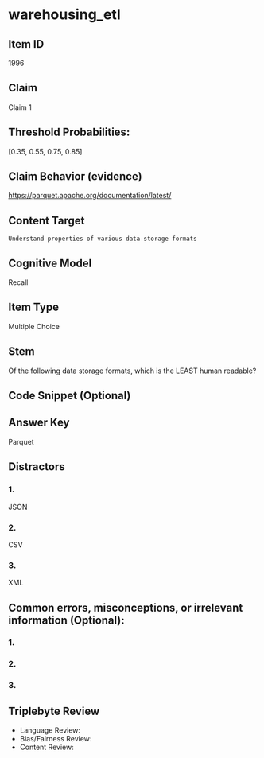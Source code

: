 # warehousing_etl

## Item ID
1996

## Claim
Claim 1

## Threshold Probabilities:
[0.35, 0.55, 0.75, 0.85]

## Claim Behavior (evidence)
https://parquet.apache.org/documentation/latest/

## Content Target
`Understand properties of various data storage formats`

## Cognitive Model
Recall

## Item Type
Multiple Choice

## Stem
Of the following data storage formats, which is the LEAST human readable?

## Code Snippet (Optional)

## Answer Key
Parquet

## Distractors

### 1.
JSON

### 2.
CSV

### 3.
XML

## Common errors, misconceptions, or irrelevant information (Optional):

### 1.

### 2.

### 3.

## Triplebyte Review
- Language Review:
- Bias/Fairness Review:
- Content Review:
